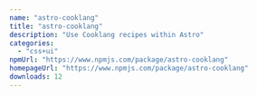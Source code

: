 ```yaml
---
name: "astro-cooklang"
title: "astro-cooklang"
description: "Use Cooklang recipes within Astro"
categories:
  - "css+ui"
npmUrl: "https://www.npmjs.com/package/astro-cooklang"
homepageUrl: "https://www.npmjs.com/package/astro-cooklang"
downloads: 12
---
```


